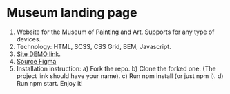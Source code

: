 # Museum landing page
1. Website for the Museum of Painting and Art. Supports for any type of devices.
2. Technology: HTML, SCSS, CSS Grid, BEM, Javascript.
3. [Site DEMO link](https://alexysua.github.io/Museum_2/).
4. [Source Figma](https://www.figma.com/file/i8XiqSgs44QEVPHuMbkNO2/museum-prototype?node-id=323%3A1957)
5. Installation instruction: a) Fork the repo. b) Clone the forked one. (The project link should have your name). c) Run npm install (or just npm i). d) Run npm start.
Enjoy it!
